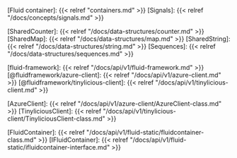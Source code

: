 <!-- Links -->

<!-- Concepts -->

[Fluid container]: {{< relref "containers.md" >}}
[Signals]: {{< relref "/docs/concepts/signals.md" >}}

<!-- Distributed Data Structures -->

[SharedCounter]: {{< relref "/docs/data-structures/counter.md" >}}
[SharedMap]: {{< relref "/docs/data-structures/map.md" >}}
[SharedString]: {{< relref "/docs/data-structures/string.md" >}}
[Sequences]:  {{< relref "/docs/data-structures/sequences.md" >}}

<!-- API links -->

[fluid-framework]: {{< relref "/docs/api/v1/fluid-framework.md" >}}
[@fluidframework/azure-client]: {{< relref "/docs/api/v1/azure-client.md" >}}
[@fluidframework/tinylicious-client]: {{< relref "/docs/api/v1/tinylicious-client.md" >}}

[AzureClient]: {{< relref "/docs/api/v1/azure-client/AzureClient-class.md" >}}
[TinyliciousClient]: {{< relref "/docs/api/v1/tinylicious-client/TinyliciousClient-class.md" >}}

[FluidContainer]: {{< relref "/docs/api/v1/fluid-static/fluidcontainer-class.md" >}}
[IFluidContainer]: {{< relref "/docs/api/v1/fluid-static/ifluidcontainer-interface.md" >}}
